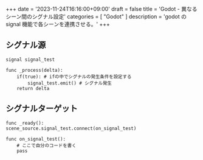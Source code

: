 +++
date = '2023-11-24T16:16:00+09:00'
draft = false
title = 'Godot - 異なるシーン間のシグナル設定'
categories = [ "Godot" ]
description = 'godot の signal 機能で各シーンを連携させる。'
+++

## シグナル源

```gdscript
signal signal_test

func _process(delta):
    if(true): # ifの中でシグナルの発生条件を設定する
        signal_test.emit() # シグナル発生
    return delta
```

## シグナルターゲット
```gdscript
func _ready():
scene_source.signal_test.connect(on_signal_test)

func on_signal_test():
    # ここで自分のコードを書く
    pass
```